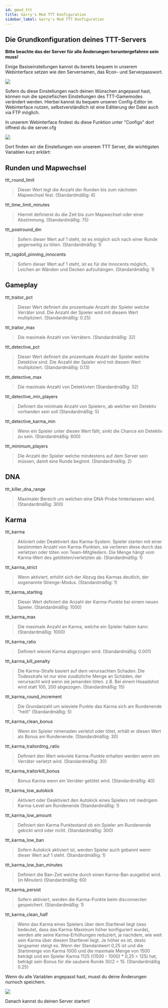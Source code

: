 ```yaml
---
id: gmod_ttt
title: Garry's Mod TTT Konfiguration
sidebar_label: Garry's Mod TTT Konfiguration
---
```


## Die Grundkonfiguration deines TTT-Servers

**Bitte beachte das der Server für alle Änderungen heruntergefahren sein muss!**

Einige Basiseinstellungen kannst du bereits bequem in unserem Webinterface setzen wie den Servernamen, das Rcon- und Serverpasswort.

![](https://screensaver01.zap-hosting.com/index.php/s/tkrSEiePXKPeBX6/preview)

Sofern du diese Einstellungen nach deinen Wünschen angepasst hast, können nun die speziefischen Einstellungen des TTT-Gamemodes verändert werden. Hierbei kannst du bequem unseren Config-Editor im Webinterface nutzen, selbstverständlich ist eine Editierung der Datei auch via FTP möglich.

In unserem Webinterface findest du diese Funktion unter "Configs" dort öffnest du die server.cfg

![](https://screensaver01.zap-hosting.com/index.php/s/cNH2E4WKJnZy2zE/preview)

Dort finden wir die Einstellungen von unserem TTT Server, die wichtigsten Variablen kurz erklärt:

## Runden und Mapwechsel
ttt_round_limit 
> Dieser Wert legt die Anzahl der Runden bis zum nächsten Mapwechsel fest. (Standardmäßig: 6)

ttt_time_limit_minutes
> Hiermit definierst du die Zeit bis zum Mapwechsel oder einer Abstimmung. (Standardmäßig: 75)

ttt_postround_dm
> Sofern dieser Wert auf 1 steht, ist es möglich sich nach einer Runde gegenseitig zu töten. (Standardmäßig: 1)

ttt_ragdoll_pinning_innocents 
> Sofern dieser Wert auf 1 steht, ist es für die Innocents möglich, Leichen an Wänden und Decken aufzuhängen. (Standardmäßig: 1)

## Gameplay
ttt_traitor_pct
> Dieser Wert definiert die prozentuale Anzahl der Spieler welche Verräter sind. Die Anzahl der Spieler wird mit diesem Wert multipliziert. (Standardmäßig: 0.25)

ttt_traitor_max
> Die maximale Anzahl von Verrätern. (Standardmäßig: 32)

ttt_detective_pct 
> Dieser Wert definiert die prozentuale Anzahl der Spieler welche Detektive sind. Die Anzahl der Spieler wird mit diesem Wert multipliziert. (Standardmäßig: 0.13)

ttt_detective_max
> Die maximale Anzahl von Detektivten (Standardmäßig: 32)

ttt_detective_min_players
> Definiert die minimale Anzahl von Spielern, ab welcher ein Detektiv vorhanden sein soll (Standardmäßig: 5)

ttt_detective_karma_min
> Wenn ein Spieler unter diesen Wert fällt, sinkt die Chance ein Detektiv zu sein. (Standardmäßig: 600)

ttt_minimum_players
> Die Anzahl der Spieler welche mindestens auf dem Server sein müssen, damit eine Runde beginnt. (Standardmäßig: 2)

## DNA
ttt_killer_dna_range
> Maximaler Bereich um welchen eine DNA-Probe hinterlassen wird. (Standardmäßig: 300)

## Karma
ttt_karma
> Aktiviert oder Deaktiviert das Karma-System. Spieler starten mit einer bestimmten Anzahl von Karma-Punkten, sie verlieren diese durch das verletzen oder töten von Team-Mitgliedern. Die Menge hängt vom Karma-Wert des getöteten/verletzten ab. (Standardmäßig: 1)

ttt_karma_strict
> Wenn aktiviert, erhöht sich der Abzug des Karmas deutlich, der sogenannte Strenge-Modus. (Standardmäßig: 1)

ttt_karma_starting
> Dieser Wert definiert die Anzahl der Karma-Punkte bei einem neuen Spieler. (Standardmäßig: 1000)

ttt_karma_max
> Die maximale Anzahl an Karma, welche ein Spieler haben kann. (Standardmäßig: 1000)

ttt_karma_ratio
> Definiert wieviel Karma abgezogen wird. (Standardmäßig: 0.001)

ttt_karma_kill_penalty
> Die Karma-Strafe basiert auf dem verursachten Schaden. Die Todesstrafe ist nur eine zusätzliche Menge an Schäden, der verursacht wird wenn sie jemanden töten. z.B. Bei einem Heaadshot wird statt 100, 200 abgezogen. (Standardmäßig: 15)

ttt_karma_round_increment
> Die Grundanzahl um wieviele Punkte das Karma sich am Rundenende "heilt" (Standardmäßig: 5)

ttt_karma_clean_bonus
> Wenn ein Spieler nimenaden verletzt oder tötet, erhält er diesen Wert als Bonus am Rundenende. (Standardmäßig: 30)

ttt_karma_traitordmg_ratio 
> Definiert den Wert wieviele Karma-Punkte erhalten werden wenn ein Verräter verletzt wird. (Standardmäßig: 30)

ttt_karma_traitorkill_bonus
> Bonus Karma wenn ein Verräter getötet wird. (Standardmäßig: 40)

ttt_karma_low_autokick
> Aktiviert oder Deaktiviert den Autokick eines Spielers mit niedrigem Karma-Level am Rundenende (Standardmäßig: 1)

ttt_karma_low_amount
> Definiert den Karma Punktestand ob ein Spieler am Rundenende gekickt wird oder nicht. (Standardmäßig: 300)

ttt_karma_low_ban
> Sofern Autokick aktiviert ist, werden Spieler auch gebannt wenn dieser Wert auf 1 steht. (Standardmäßig: 1)

ttt_karma_low_ban_minutes
> Definiert die Ban-Zeit welche durch einen Karma-Ban ausgelöst wird. (in Minuten) (Standardmäßig: 60)

ttt_karma_persist
> Sofern aktiviert, werden die Karma-Punkte beim disconnecten gespeichert. (Standardmäßig: 1)

ttt_karma_clean_half
> Wenn das Karma eines Spielers über dem Startlevel liegt (was bedeutet, dass das Karma-Maximum höher konfiguriert wurde), werden alle seine Karma-Erhöhungen reduziert, je nachdem, wie weit sein Karma über diesem Startlevel liegt. Je höher es ist, desto langsamer steigt es. Wenn der Standardwert 0,25 ist und die Startmenge von Karma 1000 und die maximale Menge von 1500 beträgt und ein Spieler Karma 1125 ((1500 - 1000) * 0,25 = 125) hat, beträgt sein Bonus für die saubere Runde 30/2 = 15. (Standardmäßig 0.25)

Wenn du alle Variablen angepasst hast, musst du deine Änderungen nurnoch speichern.

![](https://screensaver01.zap-hosting.com/index.php/s/Y5TtednnxJQmjBP/preview)

Danach kannst du deinen Server starten! 







